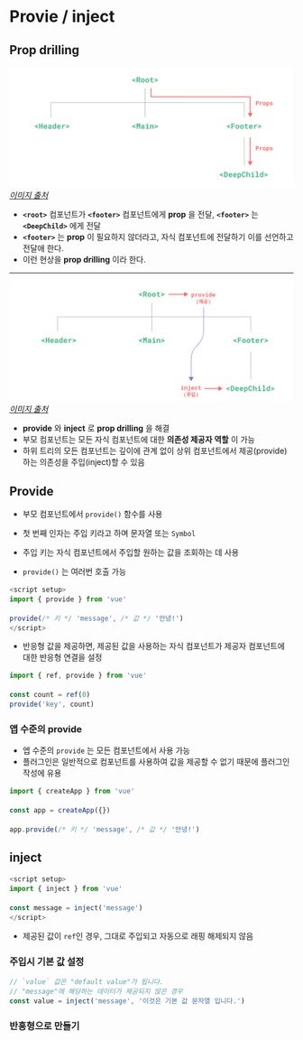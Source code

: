 # Provie / inject

## Prop drilling [<Badge type="tip" text="원문" vertical="middle"/>](https://vuejs.org/guide/components/provide-inject.html#prop-drilling)

![prop-drilling](./images/prop-drilling.png)*[이미지 출처](https://vuejs.org/guide/components/provide-inject.html)*

- **`<root>`** 컴포넌트가 **`<footer>`** 컴포넌트에게 **prop** 을 전달, **`<footer>`** 는 **`<DeepChild>`** 에게 전달
- **`<footer>`** 는 **prop** 이 필요하지 않더라고, 자식 컴포넌트에 전달하기 이를 선언하고 전달애 한다.
- 이런 현상을 **prop drilling** 이라 한다.

---------

![provide-inject](./images/provide-inject.png)*[이미지 출처](https://vuejs.org/guide/components/provide-inject.html)*

- **provide** 와 **inject** 로 **prop drilling** 을 해결
- 부모 컴포넌트는 모든 자식 컴포넌트에 대한 **의존성 제공자 역할** 이 가능
- 하위 트리의 모든 컴포넌트는 깊이에 관계 없이 상위 컴포넌트에서 제공(provide)하는 의존성을 주입(inject)할 수 있음

## Provide

- 부모 컴포넌트에서 `provide()`[<Badge type="tip" text="doc" vertical="middle"/>](https://ko.vuejs.org/api/composition-api-dependency-injection.html#provide) 함수를 사용

- 첫 번째 인자는 주입 키라고 하며 문자열 또는 `Symbol` 
- 주입 키는 자식 컴포넌트에서 주입할 원하는 값을 조회하는 데 사용
- `provide()` 는 여러번 호출 가능

```js
<script setup>
import { provide } from 'vue'

provide(/* 키 */ 'message', /* 값 */ '안녕!')
</script>
```

- 반응형 값을 제공하면, 제공된 값을 사용하는 자식 컴포넌트가 제공자 컴포넌트에 대한 반응형 연결을 설정

```js
import { ref, provide } from 'vue'

const count = ref(0)
provide('key', count)
```

### 앱 수준의 provide

- 엡 수준의 `provide` 는 모든 컴포넌트에서 사용 가능
- 플러그인은 일반적으로 컴포넌트를 사용하여 값을 제공할 수 없기 때문에 플러그인 작성에 유용

```js
import { createApp } from 'vue'

const app = createApp({})

app.provide(/* 키 */ 'message', /* 값 */ '안녕!')
```

## inject

```js
<script setup>
import { inject } from 'vue'

const message = inject('message')
</script>
```
- 제공된 값이 `ref`인 경우, 그대로 주입되고 자동으로 래핑 해제되지 않음


### 주입시 기본 값 설정

```js
// `value` 값은 "default value"가 됩니다.
// "message"에 해당하는 데이터가 제공되지 않은 경우
const value = inject('message', '이것은 기본 값 문자열 입니다.')
```


### 반흥형으로 만들기